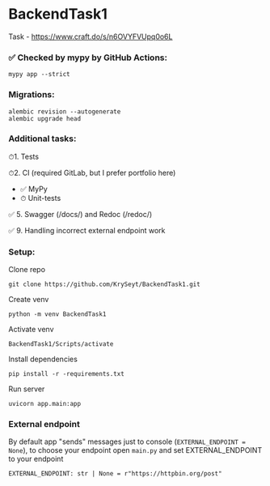 # BackendTask1
Task - https://www.craft.do/s/n6OVYFVUpq0o6L

### ✅ Checked by mypy by GitHub Actions:
```shell
mypy app --strict
```

### Migrations:
```shell
alembic revision --autogenerate
alembic upgrade head
```

### Additional tasks:

⏱1. Tests

⏱2. CI (required GitLab, but I prefer portfolio here)
- ✅ MyPy
- ⏱ Unit-tests

✅ 5. Swagger (/docs/) and Redoc (/redoc/)

✅ 9. Handling incorrect external endpoint work

### Setup:

Clone repo
```shell
git clone https://github.com/KrySeyt/BackendTask1.git
```

Create venv
```shell
python -m venv BackendTask1
```

Activate venv
```shell
BackendTask1/Scripts/activate
```

Install dependencies
```shell
pip install -r -requirements.txt
```

Run server
```shell
uvicorn app.main:app
```

### External endpoint

By default app "sends" messages just to console (`EXTERNAL_ENDPOINT = None`), to choose your endpoint open `main.py` and set EXTERNAL_ENDPOINT to your endpoint

`
EXTERNAL_ENDPOINT: str | None = r"https://httpbin.org/post"
`